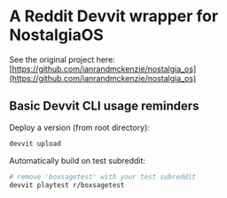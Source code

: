 # A Reddit Devvit wrapper for NostalgiaOS

See the original project here: [https://github.com/ianrandmckenzie/nostalgia_os](https://github.com/ianrandmckenzie/nostalgia_os)

## Basic Devvit CLI usage reminders

Deploy a version (from root directory):
```sh
devvit upload
```

Automatically build on test subreddit:
```sh
# remove 'boxsagetest' with your test subreddit
devvit playtest r/boxsagetest
```
